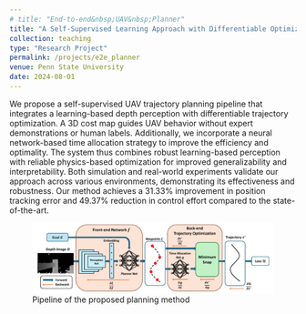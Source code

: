 ```yaml
---
# title: "End-to-end&nbsp;UAV&nbsp;Planner"
title: "A Self-Supervised Learning Approach with Differentiable Optimizationfor UAV Trajectory Planning"
collection: teaching
type: "Research Project"
permalink: /projects/e2e_planner
venue: Penn State University
date: 2024-08-01
---
```


We propose a self-supervised UAV trajectory planning pipeline that integrates a learning-based depth perception with differentiable trajectory optimization. A 3D cost map guides UAV behavior without expert demonstrations or human labels. Additionally, we incorporate a neural network-based time allocation strategy to improve the efficiency and optimality. The system thus combines robust learning-based perception with reliable physics-based optimization for improved generalizability and interpretability. Both simulation and real-world experiments validate our approach across various environments, demonstrating its effectiveness and robustness. Our method achieves a 31.33% improvement in position tracking error and 49.37% reduction in control effort compared to the state-of-the-art. 

<figure>
 <img src="/images/e2e_planner/e2e_pipeline.png"/>
 <figcaption>
       Pipeline of the proposed planning method
 </figcaption>
</figure>